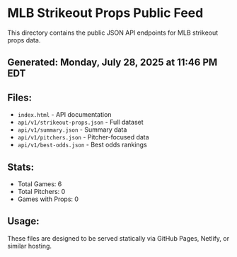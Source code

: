 # MLB Strikeout Props Public Feed

This directory contains the public JSON API endpoints for MLB strikeout props data.

## Generated: Monday, July 28, 2025 at 11:46 PM EDT

## Files:
- `index.html` - API documentation
- `api/v1/strikeout-props.json` - Full dataset
- `api/v1/summary.json` - Summary data
- `api/v1/pitchers.json` - Pitcher-focused data  
- `api/v1/best-odds.json` - Best odds rankings

## Stats:
- Total Games: 6
- Total Pitchers: 0
- Games with Props: 0

## Usage:
These files are designed to be served statically via GitHub Pages, Netlify, or similar hosting.
